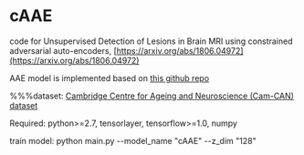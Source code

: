 # cAAE

code for Unsupervised Detection of Lesions in Brain MRI using constrained adversarial auto-encoders, [https://arxiv.org/abs/1806.04972](https://arxiv.org/abs/1806.04972)

AAE model is implemented based on [this github repo](https://github.com/Naresh1318/Adversarial_Autoencoder)

%%%dataset: [Cambridge Centre for Ageing and Neuroscience (Cam-CAN) dataset](http://www.cam-can.org/index.php?content=dataset) 

Required: python>=2.7, tensorlayer, tensorflow>=1.0, numpy

train model:  python main.py --model_name "cAAE" --z_dim "128"
